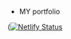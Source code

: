- MY portfolio


([![Netlify Status](https://api.netlify.com/api/v1/badges/15c8b31e-f84c-466d-894c-f45b2db8384c/deploy-status)](https://app.netlify.com/sites/stirring-crumble-0ec356/deploys)


